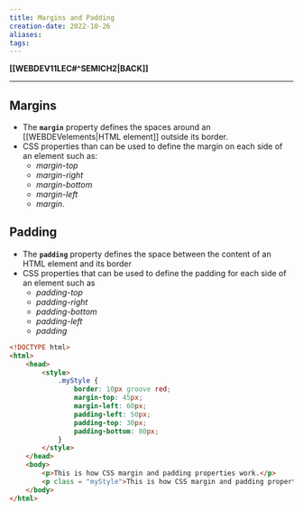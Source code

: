 ```yaml
---
title: Margins and Padding
creation-date: 2022-10-26
aliases:
tags:
---
```

**[[WEBDEV11LEC#^SEMICH2|BACK]]**

---
## Margins
- The **`margin`** property defines the spaces around an [[WEBDEVelements|HTML element]] outside its border.
- CSS properties than can be used to define the margin on each side of an element such as:
	- *margin-top*
	- *margin-right*
	- *margin-bottom*
	- *margin-left*
	- *margin*.

## Padding
- The **`padding`** property defines the space between the content of an HTML element and its border
- CSS properties that can be used to define the padding for each side of an element such as
	- *padding-top*
	- *padding-right*
	- *padding-bottom*
	- *padding-left*
	- *padding*

```HTML CSS
<!DOCTYPE html>
<html>
    <head>
        <style>
            .myStyle {
                border: 10px groove red;
                margin-top: 45px;
                margin-left: 60px;
                padding-left: 50px;
                padding-top: 30px;
                padding-bottom: 80px;
            }
        </style>
    </head>
    <body>
        <p>This is how CSS margin and padding properties work.</p>
        <p class = "myStyle">This is how CSS margin and padding properties work.</p>
    </body>
</html>
```